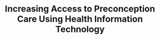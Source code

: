 ---
name: "Increasing Access To Preconception Care"
title: "Increasing Access to Preconception Care Using Health Information Technology"
project: null
event: "Salud(i)Ciencia"
authors:
- name: "Mitchell, S."
- name: "Bickmore, T."
- name: "Paasche-Orlow, M."
- name: "Williams, C."
- name: "Forsythe, S."
- name: "Atrash, H."
- name: "Johnson, K."
- name: "Jack, B."
year: 2010
resources: null
external_url: null
draft: false 
headless: true
---